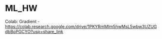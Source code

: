 # ML_HW
Colab:
Gradient - https://colab.research.google.com/drive/1PKYRmMIm5hwMsL5wbw3UZUGdbBoPGCYO?usp=share_link
